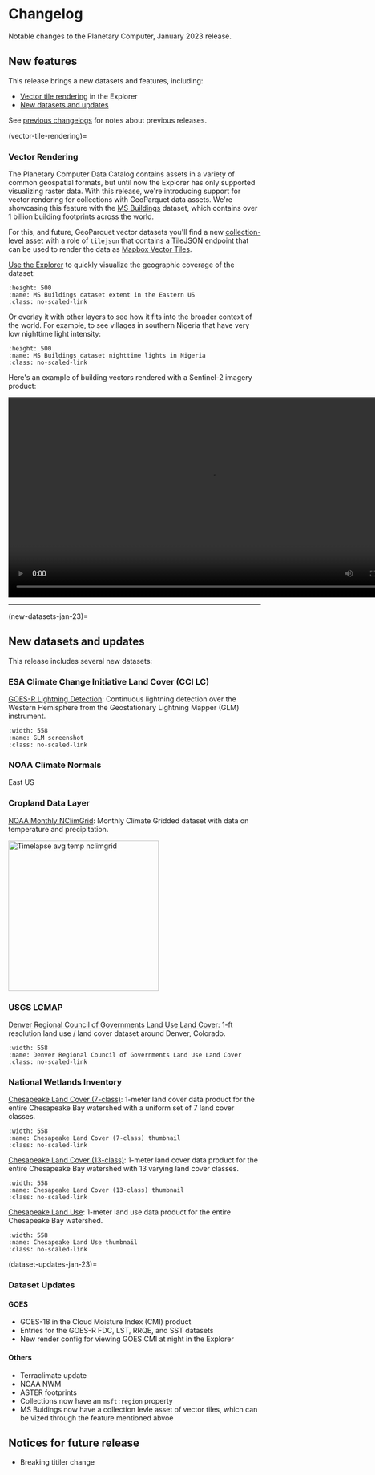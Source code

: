 # Changelog

Notable changes to the Planetary Computer, January 2023 release.

## New features

This release brings a new datasets and features, including:

- [Vector tile rendering](vector-tile-rendering) in the Explorer
- [New datasets and updates](new-datasets-jan-23)

See [previous changelogs](docs/changelogs/history.md) for notes about previous releases.


(vector-tile-rendering)=
### Vector Rendering

The Planetary Computer Data Catalog contains assets in a variety of common
geospatial formats, but until now the Explorer has only supported visualizing
raster data. With this release, we're introducing support for vector rendering
for collections with GeoParquet data assets. We're showcasing this feature with
the [MS Buildings](https://planetarycomputer.microsoft.com/dataset/ms-buildings)
dataset, which contains over 1 billion building footprints across the world.

For this, and future, GeoParquet vector datasets you'll find a new
[collection-level asset](https://github.com/radiantearth/stac-spec/blob/master/collection-spec/collection-spec.md#asset-object)
with a role of `tilejson` that contains a [TileJSON](https://github.com/mapbox/tilejson-spec) endpoint that can be used to render the data as [Mapbox Vector Tiles](https://docs.mapbox.com/data/tilesets/guides/vector-tiles-standards/).

[Use the Explorer](https://planetarycomputer.microsoft.com/explore?c=-77.7333%2C39.4660&z=5.05&v=2&d=ms-buildings&m=Global&r=Default&s=true%3A%3A100%3A%3Atrue&sr=desc&ae=0)
to quickly visualize the geographic coverage of the dataset:

```{image} images/docs-explorer-vector-buildings-us-extent.png
:height: 500
:name: MS Buildings dataset extent in the Eastern US
:class: no-scaled-link
```

Or overlay it with other layers to see how it fits into the broader context of the world. For example, to see villages in southern Nigeria that have very low nighttime light intensity:

```{image} images/docs-explorer-vector-buildings-at-light.png
:height: 500
:name: MS Buildings dataset nighttime lights in Nigeria
:class: no-scaled-link
```

Here's an example of building vectors rendered with a Sentinel-2 imagery product:

<video controls style="height: 400px;">
  <source src="https://ai4edatasetspublicassets.blob.core.windows.net/assets/pc_video/vector-tile-ms-buildings-feature.mp4" type="video/mp4" />
  <p>
    Your browser doesn't support HTML video. Here is a
    <a href="https://ai4edatasetspublicassets.blob.core.windows.net/assets/pc_video/vector-tile-ms-buildings-feature.mp4">link to the video</a> instead.
  </p>
</video>

<hr/>

(new-datasets-jan-23)=
## New datasets and updates

This release includes several new datasets:

### ESA Climate Change Initiative Land Cover (CCI LC)

[GOES-R Lightning Detection](https://planetarycomputer.microsoft.com/dataset/goes-glm):
Continuous lightning detection over the Western Hemisphere from the Geostationary Lightning Mapper (GLM) instrument.

```{image} images/docs-data-glm_c.jpg
:width: 558
:name: GLM screenshot
:class: no-scaled-link
```

### NOAA Climate Normals


East US

### Cropland Data Layer

[NOAA Monthly NClimGrid](https://planetarycomputer.microsoft.com/dataset/noaa-nclimgrid-monthly): Monthly Climate Gridded dataset with data on temperature and precipitation.

<img style="height: 300px;" src="https://ai4edatasetspublicassets.azureedge.net/assets/pc_video/docs-data-noaa-nclimgrid-monthly.gif" alt="Timelapse avg temp nclimgrid"/>

### USGS LCMAP

[Denver Regional Council of Governments Land Use Land Cover](https://planetarycomputer.microsoft.com/dataset/drcog-lulc): 1-ft resolution land use / land cover dataset around Denver, Colorado.

```{image} images/docs-data-denver-regional_c.jpg
:width: 558
:name: Denver Regional Council of Governments Land Use Land Cover
:class: no-scaled-link
```

### National Wetlands Inventory

[Chesapeake Land Cover (7-class)](https://planetarycomputer.microsoft.com/dataset/chesapeake-lc-7): 1-meter land cover data product for the entire Chesapeake Bay watershed with a uniform set of 7 land cover classes.

```{image} images/docs-data-chesapeake-7_c.jpg
:width: 558
:name: Chesapeake Land Cover (7-class) thumbnail
:class: no-scaled-link
```

[Chesapeake Land Cover (13-class)](https://planetarycomputer.microsoft.com/dataset/chesapeake-lc-13): 1-meter land cover data product for the entire Chesapeake Bay watershed with 13 varying land cover classes.

```{image} images/docs-data-chesapeake-13_c.jpg
:width: 558
:name: Chesapeake Land Cover (13-class) thumbnail
:class: no-scaled-link
```

[Chesapeake Land Use](https://planetarycomputer.microsoft.com/dataset/chesapeake-lu): 1-meter land use data product for the entire Chesapeake Bay watershed.

```{image} images/docs-data-chesapeake-lu_c.jpg
:width: 558
:name: Chesapeake Land Use thumbnail
:class: no-scaled-link
```

(dataset-updates-jan-23)=
### Dataset Updates

#### GOES
- GOES-18 in the Cloud Moisture Index (CMI) product
- Entries for the GOES-R FDC, LST, RRQE, and SST datasets
- New render config for viewing GOES CMI at night in the Explorer

#### Others

- Terraclimate update
- NOAA NWM
- ASTER footprints
- Collections now have an `msft:region` property
- MS Buidings now have a collection levle asset of vector tiles, which can be vized through the feature mentioned abvoe

## Notices for future release

- Breaking titiler change
